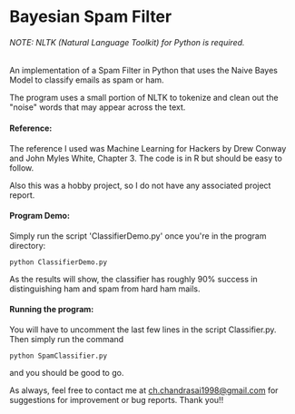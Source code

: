 # Bayesian Spam Filter

###### NOTE: NLTK (Natural Language Toolkit) for Python is required.

An implementation of a Spam Filter in Python that uses the Naive Bayes Model to classify emails as spam or ham.

The program uses a small portion of NLTK to tokenize and clean out the "noise" words that may appear across the text.

#### Reference:

The reference I used was Machine Learning for Hackers by Drew Conway and John Myles White, Chapter 3. The code is in R but should be easy to follow. 

Also this was a hobby project, so I do not have any associated project report.

#### Program Demo:

Simply run the script 'ClassifierDemo.py' once you're in the program directory:

```
python ClassifierDemo.py
```

As the results will show, the classifier has roughly 90% success in distinguishing ham and spam from hard ham mails.

#### Running the program:

You will have to uncomment the last few lines in the script Classifier.py. Then simply run the command

```
python SpamClassifier.py
```

and you should be good to go.

As always, feel free to contact me at ch.chandrasai1998@gmail.com for suggestions for improvement or bug reports. Thank you!!


